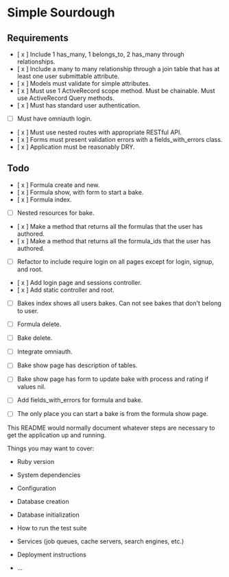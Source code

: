 # Simple Sourdough


## Requirements

- [ x ] Include 1 has_many, 1 belongs_to, 2 has_many through relationships.
- [ x ] Include a many to many relationship through a join table that has at least one user submittable attribute.
- [ x ] Models must validate for simple attributes.
- [ x ] Must use 1 ActiveRecord scope method. Must be chainable. Must use ActiveRecord Query methods.
- [ x ] Must has standard user authentication.
- [  ] Must have omniauth login.
- [ x ] Must use nested routes with appropriate RESTful API.
- [ x ] Forms must present validation errors with a fields_with_errors class.
- [ x ] Application must be reasonably DRY. 

## Todo

- [ x ] Formula create and new.
- [ x ] Formula show, with form to start a bake.
- [ x ] Formula index.
- [  ] Nested resources for bake.
- [ x ] Make a method that returns all the formulas that the user has authored.
- [ x ] Make a method that returns all the formula_ids that the user has authored.
- [  ] Refactor to include require login on all pages except for login, signup, and root.
- [ x ] Add login page and sessions controller.
- [ x ] Add static controller and root.
- [  ] Bakes index shows all users bakes. Can not see bakes that don't belong to user.
- [  ] Formula delete.
- [  ] Bake delete.
- [  ] Integrate omniauth.
- [  ] Bake show page has description of tables.
- [  ] Bake show page has form to update bake with process and rating if values nil.
- [  ] Add fields_with_errors for formula and bake.
- [  ] The only place you can start a bake is from the formula show page.

    




This README would normally document whatever steps are necessary to get the
application up and running.

Things you may want to cover:

* Ruby version

* System dependencies

* Configuration

* Database creation

* Database initialization

* How to run the test suite

* Services (job queues, cache servers, search engines, etc.)

* Deployment instructions

* ...
